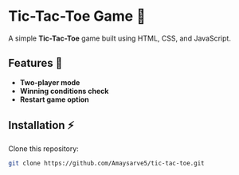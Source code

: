 # Tic-Tac-Toe Game 🎲

A simple **Tic-Tac-Toe** game built using HTML, CSS, and JavaScript.

## Features 🚀
- **Two-player mode**
- **Winning conditions check**
- **Restart game option**

## Installation ⚡
Clone this repository:
```bash
git clone https://github.com/Amaysarve5/tic-tac-toe.git
